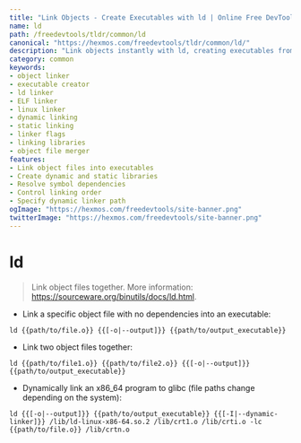 ```yaml
---
title: "Link Objects - Create Executables with ld | Online Free DevTools by Hexmos"
name: ld
path: /freedevtools/tldr/common/ld
canonical: "https://hexmos.com/freedevtools/tldr/common/ld/"
description: "Link objects instantly with ld, creating executables from object files. Use this linker to combine code and libraries effectively. Free online tool, no registration required."
category: common
keywords:
- object linker
- executable creator
- ld linker
- ELF linker
- linux linker
- dynamic linking
- static linking
- linker flags
- linking libraries
- object file merger
features:
- Link object files into executables
- Create dynamic and static libraries
- Resolve symbol dependencies
- Control linking order
- Specify dynamic linker path
ogImage: "https://hexmos.com/freedevtools/site-banner.png"
twitterImage: "https://hexmos.com/freedevtools/site-banner.png"
---
```


# ld

> Link object files together.
> More information: <https://sourceware.org/binutils/docs/ld.html>.

- Link a specific object file with no dependencies into an executable:

`ld {{path/to/file.o}} {{[-o|--output]}} {{path/to/output_executable}}`

- Link two object files together:

`ld {{path/to/file1.o}} {{path/to/file2.o}} {{[-o|--output]}} {{path/to/output_executable}}`

- Dynamically link an x86_64 program to glibc (file paths change depending on the system):

`ld {{[-o|--output]}} {{path/to/output_executable}} {{[-I|--dynamic-linker]}} /lib/ld-linux-x86-64.so.2 /lib/crt1.o /lib/crti.o -lc {{path/to/file.o}} /lib/crtn.o`
